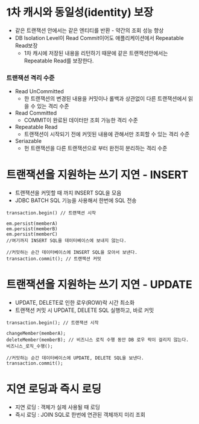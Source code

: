 # 1차 캐시와 동일성(identity) 보장
- 같은 트랜잭션 안에서는 같은 엔티티를 반환 - 약간의 조회 성능 향상
- DB Isolation Level이 Read Commit이어도 애플리케이션에서 Repeatable Read보장
  - 1차 캐시에 저장된 내용을 리턴하기 때문에 같은 트랜잭션안에서는 Repeatable Read를 보장한다.

### 트랜잭션 격리 수준
- Read UnCommitted
  - 한 트랜잭션의 변경된 내용을 커밋이나 롤백과 상관없이 다른 트랜잭션에서 읽을 수 있는 격리 수준
- Read Committed
  - COMMIT이 완료된 데이터만 조회 가능한 격리 수준
- Repeatable Read
  - 트랜잭션이 시작되기 전에 커밋된 내용에 관해서만 조회할 수 있는 격리 수준
- Seriazable
  - 헌 트랜잭션을 다른 트랜잭션으로 부터 완전히 분리하는 격리 수준

# 트랜잭션을 지원하는 쓰기 지연 - INSERT
- 트랜잭션을 커밋할 때 까지 INSERT SQL을 모음
- JDBC BATCH SQL 기능을 사용해서 한번에 SQL 전송


```
transaction.begin() // 트랜잭션 시작

em.persist(memberA)
em.persist(memberB)
em.persist(memberC)
//여기까지 INSERT SQL을 데이터베이스에 보내지 않는다.

//커밋하는 순간 데이터베이스에 INSERT SQL을 모아서 보낸다.
transaction.commit(); // 트랜잭션 커밋
```

# 트랜잭션을 지원하는 쓰기 지연 - UPDATE
- UPDATE, DELETE로 인한 로우(ROW)락 시간 최소화
- 트랜잭션 커밋 시 UPDATE, DELETE SQL 실행하고, 바로 커밋

```
transaction.begin(); // 트랜잭션 시작

changeMember(memberA);
deleteMember(memberB); // 비즈니스 로직 수행 동안 DB 로우 락이 걸리지 않는다.
비즈니스_로직_수행();

//커밋하는 순간 데이터베이스에 UPDATE, DELETE SQL을 보낸다.
transaction.commit();
```

# 지연 로딩과 즉시 로딩
- 지연 로딩 : 객체가 실제 사용될 때 로딩
- 즉시 로딩 : JOIN SQL로 한번에 연관된 객체까지 미리 조회
